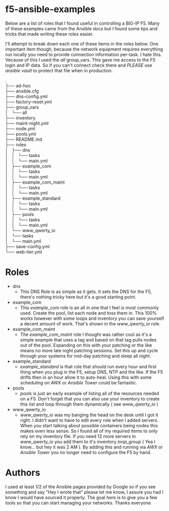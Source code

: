 f5-ansible-examples
=======

Below are a list of roles that I found useful in controlling a BIG-IP F5.  Many of these examples came from the Ansible docs but I found some tips and tricks that made writing these roles easier.

I'll attempt to break down each one of these items in the roles below.
One important item though, because the network equipment requires everything run locally you need to provide connection information per-task.  I hate this.</br>
Vecause of this I used the *all* group_vars.  This gave me access to the F5 login and IP data.  So if you can't connect check there and *PLEASE* use *ansible vault* to protect that file when in production.

.</br>
├── ad-hoc</br>
├── ansible.cfg</br>
├── dns-config.yml</br>
├── factory-reset.yml</br>
├── group_vars</br>
│   └── all</br>
├── inventory</br>
├── maint-night.yml</br>
├── node.yml</br>
├── pools.yml</br>
├── README.md</br>
├── roles</br>
│   ├── dns</br>
│   │   └── tasks</br>
│   │       └── main.yml</br>
│   ├── example_com</br>
│   │   └── tasks</br>
│   │       └── main.yml</br>
│   ├── example_com_maint</br>
│   │   └── tasks</br>
│   │       └── main.yml</br>
│   ├── example_standard</br>
│   │   └── tasks</br>
│   │       └── main.yml</br>
│   ├── pools</br>
│   │   └── tasks</br>
│   │       └── main.yml</br>
│   └── www_qwerty_io</br>
│       └── tasks</br>
│           └── main.yml</br>
├── save-config.yml</br>
└── web-tier.yml</br>


Roles
=================
   * dns
      * This DNS Role is as simple as it gets.  It sets the DNS for the F5, there's nothing tricky here but it's a good starting point.
   * example_com
      * This *example_com* role is an all in one that I feel is most commonly used.  Create the pool, list each node and toss them in.  This 100% works however with some loops and inventory you can save yourself a decent amount of work.  That's shown in the *www_qwerty_io* role.
   * example_com_maint
      * The *example_com_maint* role I thought was rather cool as it's a simple example that uses a tag and based on that tag pulls nodes out of the pool.  Expanding on this with your patching or the like means no more late night patching sessions.  Set this up and cycle through your systems for mid-day patching and sleep all night.
   * example_standard
      * *example_standard* is that role that should run every hour and first thing when you plug in the F5, setup DNS, NTP and the like.  If the F5 drifts then in an hour allow it to auto-heal.  Using this with some scheduling on *AWX* or *Ansible Tower* could be fantastic.
   * pools
      * *pools* is just an early example of listing all of the resources needed on a F5.  Don't forget that you can also use your inventory to create this list and loop through them dynamically ( see *www_qwerty_io* )
   * www_qwerty_io
      * *www_qwerty_io* was my banging the head on the desk until I got it right.  I didn't want to have to edit every role when I added servers. When you start talking about possible containers being nodes this makes even less sense.  So I found all of my required items to only rely on my inventory file.  If you need 12 more servers in *www_qwerty_io* you add them to it's inventory *loop_group* ( Yea I know... but hey it was 2 AM ).  By adding this and running via *AWX* or *Ansible Tower* you no longer need to configure the F5 by hand.

Authors
=======
I used at least 1/2 of the Ansible pages provided by Google so if you see something and say "Hey I wrote that" please let me know, I assure you had I know I would have sourced it properly.
The goal here is to give you a few tools so that you can start managing your networks.
Thanks everyone
